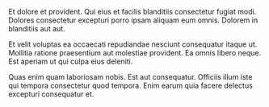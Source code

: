 Et dolore et provident. Qui eius et facilis blanditiis consectetur fugiat modi. Dolores consectetur excepturi porro ipsam aliquam eum omnis. Dolorem in blanditiis aut aut.
 Et velit voluptas ea occaecati repudiandae nesciunt consequatur itaque ut. Mollitia ratione praesentium aut molestiae provident. Ea omnis libero neque. Est aperiam ut qui culpa eius deleniti.
 Quas enim quam laboriosam nobis. Est aut consequatur. Officiis illum iste qui tempora consectetur quod tempora. Enim earum quia facere delectus excepturi consequatur et.